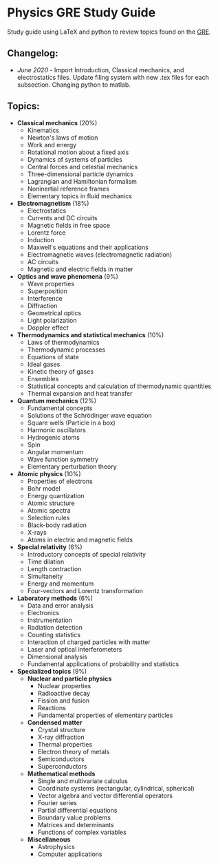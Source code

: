 # Physics GRE Study Guide

Study guide using LaTeX and python to review topics found on the [GRE](https://en.wikipedia.org/wiki/GRE_Physics_Test).

## Changelog:

- *June 2020* - Import Introduction, Classical mechanics, and electrostatics files. Update filing system with new .tex files for each subsection. Changing python to matlab.

## Topics:
- **Classical mechanics** (20%)
  - Kinematics
  - Newton's laws of motion
  - Work and energy
  - Rotational motion about a fixed axis
  - Dynamics of systems of particles
  - Central forces and celestial mechanics
  - Three-dimensional particle dynamics
  - Lagrangian and Hamiltonian formalism
  - Noninertial reference frames
  - Elementary topics in fluid mechanics
- **Electromagnetism** (18%)
  - Electrostatics
  - Currents and DC circuits
  - Magnetic fields in free space
  - Lorentz force
  - Induction
  - Maxwell's equations and their applications
  - Electromagnetic waves (electromagnetic radiation)
  - AC circuits
  - Magnetic and electric fields in matter
- **Optics and wave phenomena** (9%)
  - Wave properties
  - Superposition
  - Interference
  - Diffraction
  - Geometrical optics
  - Light polarization
  - Doppler effect
- **Thermodynamics and statistical mechanics** (10%)
  - Laws of thermodynamics
  - Thermodynamic processes
  - Equations of state
  - Ideal gases
  - Kinetic theory of gases
  - Ensembles
  - Statistical concepts and calculation of thermodynamic quantities
  - Thermal expansion and heat transfer
- **Quantum mechanics** (12%)
  - Fundamental concepts
  - Solutions of the Schrödinger wave equation
  - Square wells (Particle in a box)
  - Harmonic oscillators
  - Hydrogenic atoms
  - Spin
  - Angular momentum
  - Wave function symmetry
  - Elementary perturbation theory
- **Atomic physics** (10%)
  - Properties of electrons
  - Bohr model
  - Energy quantization
  - Atomic structure
  - Atomic spectra
  - Selection rules
  - Black-body radiation
  - X-rays
  - Atoms in electric and magnetic fields
- **Special relativity** (6%)
  - Introductory concepts of special relativity
  - Time dilation
  - Length contraction
  - Simultaneity
  - Energy and momentum
  - Four-vectors and Lorentz transformation
- **Laboratory methods** (6%)
  - Data and error analysis
  - Electronics
  - Instrumentation
  - Radiation detection
  - Counting statistics
  - Interaction of charged particles with matter
  - Laser and optical interferometers
  - Dimensional analysis
  - Fundamental applications of probability and statistics
- **Specialized topics** (9%)
  - **Nuclear and particle physics**
    - Nuclear properties
    - Radioactive decay
    - Fission and fusion
    - Reactions
    - Fundamental properties of elementary particles
  - **Condensed matter**
    - Crystal structure
    - X-ray diffraction
    - Thermal properties
    - Electron theory of metals
    - Semiconductors
    - Superconductors
  - **Mathematical methods**
    - Single and multivariate calculus
    - Coordinate systems (rectangular, cylindrical, spherical)
    - Vector algebra and vector differential operators
    - Fourier series
    - Partial differential equations
    - Boundary value problems
    - Matrices and determinants
    - Functions of complex variables
  - **Miscellaneous**
    - Astrophysics
    - Computer applications
